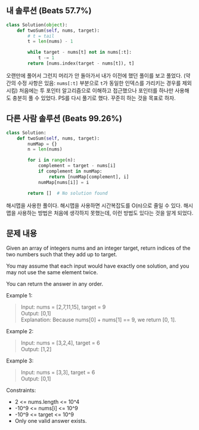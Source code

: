## 내 솔루션 (Beats 57.7%)
```python
class Solution(object):
    def twoSum(self, nums, target):
        # t = tail
        t = len(nums) - 1

        while target - nums[t] not in nums[:t]:
            t -= 1
        return [nums.index(target - nums[t]), t]
```
오랜만에 풀어서 그런지 머리가 안 돌아가서 내가 이전에 했던 풀이를 보고 풀었다. (약간의 수정 사항은 있음: `nums[:t]` 부분으로 `t`가 동일한 인덱스를 가리키는 경우를 제외시킴)
처음에는 투 포인터 알고리즘으로 이해하고 접근했으나 포인터를 하나만 사용해도 충분히 풀 수 있었다. PS를 다시 풀기로 했다. 꾸준히 하는 것을 목표로 하자.

## 다른 사람 솔루션 (Beats 99.26%)
```python
class Solution:
    def twoSum(self, nums, target):
        numMap = {}
        n = len(nums)

        for i in range(n):
            complement = target - nums[i]
            if complement in numMap:
                return [numMap[complement], i]
            numMap[nums[i]] = i

        return []  # No solution found
```
해시맵을 사용한 풀이다. 해시맵을 사용하면 시간복잡도를 O(n)으로 줄일 수 있다. 해시맵을 사용하는 방법은 처음에 생각하지 못했는데, 이런 방법도 있다는 것을 알게 되었다. 


## 문제 내용
Given an array of integers nums and an integer target, return indices of the two numbers such that they add up to target.

You may assume that each input would have exactly one solution, and you may not use the same element twice.

You can return the answer in any order.

Example 1:
> Input: nums = [2,7,11,15], target = 9  
Output: [0,1]  
Explanation: Because nums[0] + nums[1] == 9, we return [0, 1].

Example 2:
> Input: nums = [3,2,4], target = 6  
Output: [1,2]


Example 3:
> Input: nums = [3,3], target = 6  
Output: [0,1]
 

Constraints:

- 2 <= nums.length <= 10^4
- -10^9 <= nums[i] <= 10^9
- -10^9 <= target <= 10^9
- Only one valid answer exists.